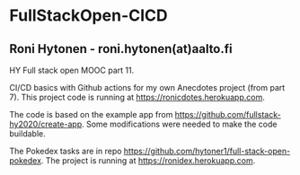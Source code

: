 # FullStackOpen-CICD
## Roni Hytonen - roni.hytonen(at)aalto.fi

HY Full stack open MOOC part 11.

CI/CD basics with Github actions for my own Anecdotes project (from part 7).
This project code is running at https://ronicdotes.herokuapp.com.

The code is based on the example app from https://github.com/fullstack-hy2020/create-app.
Some modifications were needed to make the code buildable.

The Pokedex tasks are in repo https://github.com/hytoner1/full-stack-open-pokedex.
The project is running at https://ronidex.herokuapp.com.
